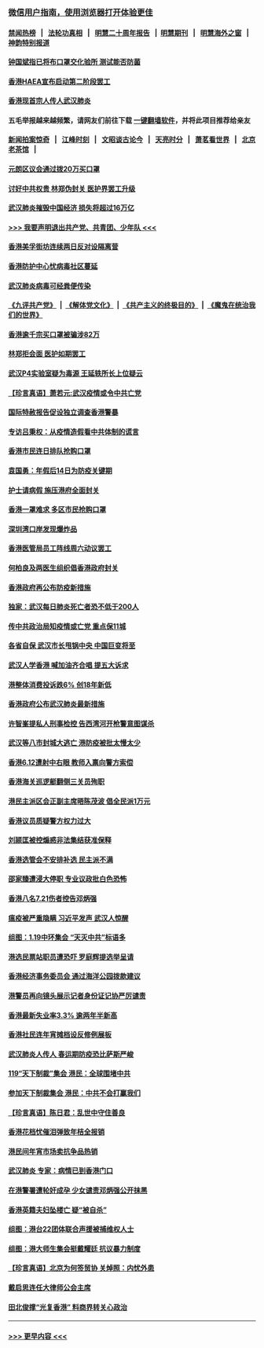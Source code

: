 ### [微信用户指南，使用浏览器打开体验更佳](https://github.com/gfw-breaker/banned-news1/blob/master/indexes/wechat-guide.md?t=0)
#### [禁闻热榜](热点新闻.md?t=0)  &nbsp;&nbsp;|&nbsp;&nbsp; [法轮功真相](https://github.com/gfw-breaker/truth/blob/master/README.md?t=0) &nbsp;&nbsp;|&nbsp;&nbsp; [明慧二十周年报告](https://github.com/gfw-breaker/mh-reports/blob/master/README.md?t=0) &nbsp;&nbsp;|&nbsp;&nbsp;[明慧期刊](https://github.com/gfw-breaker/mh-qikan) &nbsp;&nbsp;|&nbsp;&nbsp; [明慧海外之窗](https://github.com/gfw-breaker/mh-news/blob/master/README.md?t=0) &nbsp;&nbsp;|&nbsp;&nbsp; [神韵特别报道](https://github.com/gfw-breaker/mh-news/blob/master/shenyun.md?t=0)
#### [钟国斌指已将布口罩交化验所 测试能否防菌](../pages/nsc415/n11842783.md?t=02042001) 
#### [香港HAEA宣布启动第二阶段罢工](../pages/nsc415/n11842723.md?t=02042001) 
#### [香港现首宗人传人武汉肺炎](../pages/nsc415/n11842766.md?t=02042001) 
#### 五毛举报越来越频繁，请网友们前往下载 [一键翻墙软件](https://github.com/gfw-breaker/ssr-accounts)，并将此项目推荐给亲友
#### [新闻拍案惊奇](https://github.com/gfw-breaker/banned-news1/blob/master/pages/link4.md) &nbsp;&nbsp;|&nbsp;&nbsp; [江峰时刻](https://github.com/gfw-breaker/banned-news1/blob/master/pages/link4.md) &nbsp;&nbsp;|&nbsp;&nbsp; [文昭谈古论今](https://github.com/gfw-breaker/banned-news1/blob/master/pages/link4.md) &nbsp;&nbsp;|&nbsp;&nbsp; [天亮时分](https://github.com/gfw-breaker/banned-news1/blob/master/pages/link4.md) &nbsp;&nbsp;|&nbsp;&nbsp; [萧茗看世界](https://github.com/gfw-breaker/banned-news1/blob/master/pages/link4.md) &nbsp;&nbsp;|&nbsp;&nbsp; [北京老茶馆](https://github.com/gfw-breaker/banned-news1/blob/master/pages/link4.md) &nbsp;&nbsp;|&nbsp;&nbsp; 
#### [元朗区议会通过拨20万买口罩](../pages/nsc415/n11842754.md?t=02042001) 
#### [讨好中共权贵 林郑伪封关 医护界罢工升级](../pages/nsc415/n11842359.md?t=02042001) 
#### [武汉肺炎摧毁中国经济 损失将超过16万亿](../pages/nsc415/n11839723.md?t=02042001) 
#### [>>> 我要声明退出共产党、共青团、少年队 <<<](https://github.com/begood0513/goodnews/blob/master/quit/letter.md) 
#### [香港美孚街坊连续两日反对设隔离营](../pages/nsc415/n11839962.md?t=02042001) 
#### [香港防护中心忧病毒社区蔓延](../pages/nsc415/n11839933.md?t=02042001) 
#### [武汉肺炎病毒可经粪便传染](../pages/nsc415/n11839939.md?t=02042001) 
#### [《九评共产党》](https://github.com/begood0513/9ping.md/blob/master/README.md) &nbsp;|&nbsp; [《解体党文化》](../../../../jtdwh.md/blob/master/README.md)  &nbsp;|&nbsp; [《共产主义的终极目的》](../../../../gczydzjmd.md/blob/master/README.md) &nbsp;|&nbsp; [《魔鬼在统治我们的世界》](../../../../mgztzwmdsj.md/blob/master/README.md) 
#### [香港逾千宗买口罩被骗涉82万](../pages/nsc415/n11839914.md?t=02042001) 
#### [林郑拒会面 医护如期罢工](../pages/nsc415/n11839892.md?t=02042001) 
#### [武汉P4实验室疑为毒源 王延轶所长上位疑云](../pages/nsc415/n11835543.md?t=02042001) 
#### [【珍言真语】萧若元:武汉疫情或令中共亡党](../pages/nsc415/n11829394.md?t=02042001) 
#### [国际特赦报告促设独立调查香港警暴](../pages/nsc415/n11833845.md?t=02042001) 
#### [专访吕秉权：从疫情造假看中共体制的谎言](../pages/nsc415/n11833813.md?t=02042001) 
#### [香港市民连日排队抢购口罩](../pages/nsc415/n11833794.md?t=02042001) 
#### [袁国勇：年假后14日为防疫关键期](../pages/nsc415/n11831088.md?t=02042001) 
#### [护士请病假 施压港府全面封关](../pages/nsc415/n11831030.md?t=02042001) 
#### [香港一罩难求 多区市民抢购口罩](../pages/nsc415/n11831002.md?t=02042001) 
#### [深圳湾口岸发现爆炸品](../pages/nsc415/n11828802.md?t=02042001) 
#### [香港医管局员工阵线周六动议罢工](../pages/nsc415/n11828762.md?t=02042001) 
#### [何柏良及两医生组织倡香港政府封关](../pages/nsc415/n11828749.md?t=02042001) 
#### [香港政府再公布防疫新措施](../pages/nsc415/n11828716.md?t=02042001) 
#### [独家：武汉每日肺炎死亡者恐不低于200人](../pages/nsc415/n11828240.md?t=02042001) 
#### [传中共政治局知疫情或亡党 重点保11城](../pages/nsc415/n11828145.md?t=02042001) 
#### [各省自保 武汉市长甩锅中央 中国巨变将至](../pages/nsc415/n11828021.md?t=02042001) 
#### [武汉人学香港 喊加油齐合唱 提五大诉求](../pages/nsc415/n11827046.md?t=02042001) 
#### [港整体消费投诉跌6% 创18年新低](../pages/nsc415/n11817280.md?t=02042001) 
#### [香港政府公布武汉肺炎最新措施](../pages/nsc415/n11817152.md?t=02042001) 
#### [许智峯提私人刑事检控 告西湾河开枪警意图谋杀](../pages/nsc415/n11817132.md?t=02042001) 
#### [武汉等八市封城大逃亡 港防疫被批太慢太少](../pages/nsc415/n11817058.md?t=02042001) 
#### [香港6.12遭射中右眼 教师入禀向警方索偿](../pages/nsc415/n11814678.md?t=02042001) 
#### [香港海关巡逻艇翻侧三关员殉职](../pages/nsc415/n11814604.md?t=02042001) 
#### [港民主派区会正副主席晤陈茂波 倡全民派1万元](../pages/nsc415/n11814582.md?t=02042001) 
#### [香港议员质疑警方权力过大](../pages/nsc415/n11814560.md?t=02042001) 
#### [刘颕匡被控煽惑非法集结获准保释](../pages/nsc415/n11811727.md?t=02042001) 
#### [香港选管会不安排补选 民主派不满](../pages/nsc415/n11811691.md?t=02042001) 
#### [邵家臻遭浸大停职 专业议政批白色恐怖](../pages/nsc415/n11811670.md?t=02042001) 
#### [香港八名7.21伤者控告邓炳强](../pages/nsc415/n11811623.md?t=02042001) 
#### [瘟疫被严重隐瞒 习近平发声 武汉人惊醒](../pages/nsc415/n11811186.md?t=02042001) 
#### [组图：1.19中环集会 “天灭中共”标语多](../pages/nsc415/n11809514.md?t=02042001) 
#### [港选民票站职员遭恐吓 罗庭辉提选举呈请](../pages/nsc415/n11808914.md?t=02042001) 
#### [香港经济事务委员会 通过海洋公园拨款建议](../pages/nsc415/n11808906.md?t=02042001) 
#### [港警员再向镜头展示记者身份证记协严厉谴责](../pages/nsc415/n11808888.md?t=02042001) 
#### [香港最新失业率3.3% 逾两年半新高](../pages/nsc415/n11808887.md?t=02042001) 
#### [香港社民连年宵摊档设反修例展板](../pages/nsc415/n11808857.md?t=02042001) 
#### [武汉肺炎人传人 春运期防疫恐比萨斯严峻](../pages/nsc415/n11808739.md?t=02042001) 
#### [119“天下制裁”集会 港民：全球围堵中共](../pages/nsc415/n11806318.md?t=02042001) 
#### [参加天下制裁集会 港民：中共不会打赢我们](../pages/nsc415/n11806596.md?t=02042001) 
#### [【珍言真语】陈日君：乱世中守住善良](../pages/nsc415/n11806247.md?t=02042001) 
#### [香港花档忧催泪弹致年桔全报销](../pages/nsc415/n11806130.md?t=02042001) 
#### [港民间年宵市场卖抗争品热销](../pages/nsc415/n11806073.md?t=02042001) 
#### [武汉肺炎 专家：病情已到香港门口](../pages/nsc415/n11806020.md?t=02042001) 
#### [在港警署遭轮奸成孕 少女谴责邓炳强公开抹黑](../pages/nsc415/n11805981.md?t=02042001) 
#### [香港英籍夫妇坠楼亡 疑“被自杀”](../pages/nsc415/n11805937.md?t=02042001) 
#### [组图：港台22团体联合声援被捕维权人士](../pages/nsc415/n11801834.md?t=02042001) 
#### [组图：港大师生集会挺戴耀廷 抗议暴力制度](../pages/nsc415/n11799298.md?t=02042001) 
#### [【珍言真语】北京为何签贸协 关焯照：内忧外患](../pages/nsc415/n11799790.md?t=02042001) 
#### [戴启思连任大律师公会主席](../pages/nsc415/n11799306.md?t=02042001) 
#### [田北俊撑“光复香港” 料商界转关心政治](../pages/nsc415/n11799287.md?t=02042001) 

----
#### [ >>> 更早内容 <<< ](../indexes/nsc415-earlier.md)

